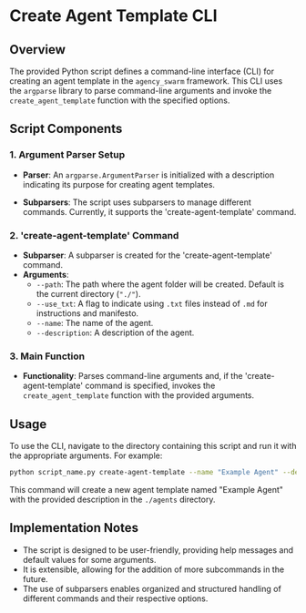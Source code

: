 # Create Agent Template CLI

## Overview

The provided Python script defines a command-line interface (CLI) for creating an agent template in the `agency_swarm` framework. This CLI uses the `argparse` library to parse command-line arguments and invoke the `create_agent_template` function with the specified options.

## Script Components

### 1. Argument Parser Setup

- **Parser**: An `argparse.ArgumentParser` is initialized with a description indicating its purpose for creating agent templates.

- **Subparsers**: The script uses subparsers to manage different commands. Currently, it supports the 'create-agent-template' command.

### 2. 'create-agent-template' Command

- **Subparser**: A subparser is created for the 'create-agent-template' command.
- **Arguments**:
  - `--path`: The path where the agent folder will be created. Default is the current directory (`"./"`).
  - `--use_txt`: A flag to indicate using `.txt` files instead of `.md` for instructions and manifesto.
  - `--name`: The name of the agent.
  - `--description`: A description of the agent.

### 3. Main Function

- **Functionality**: Parses command-line arguments and, if the 'create-agent-template' command is specified, invokes the `create_agent_template` function with the provided arguments.

## Usage

To use the CLI, navigate to the directory containing this script and run it with the appropriate arguments. For example:

```bash
python script_name.py create-agent-template --name "Example Agent" --description "An agent for data processing" --path "./agents"
```

This command will create a new agent template named "Example Agent" with the provided description in the `./agents` directory.

## Implementation Notes

- The script is designed to be user-friendly, providing help messages and default values for some arguments.
- It is extensible, allowing for the addition of more subcommands in the future.
- The use of subparsers enables organized and structured handling of different commands and their respective options.
